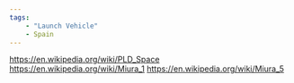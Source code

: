 ```yaml
---
tags:
    - "Launch Vehicle"
    - Spain
---
```


https://en.wikipedia.org/wiki/PLD_Space
https://en.wikipedia.org/wiki/Miura_1
https://en.wikipedia.org/wiki/Miura_5